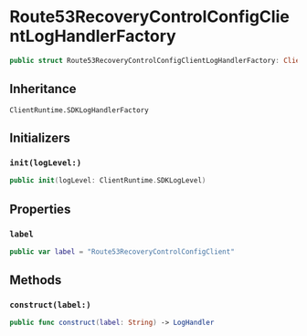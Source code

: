 # Route53RecoveryControlConfigClientLogHandlerFactory

``` swift
public struct Route53RecoveryControlConfigClientLogHandlerFactory: ClientRuntime.SDKLogHandlerFactory 
```

## Inheritance

`ClientRuntime.SDKLogHandlerFactory`

## Initializers

### `init(logLevel:)`

``` swift
public init(logLevel: ClientRuntime.SDKLogLevel) 
```

## Properties

### `label`

``` swift
public var label = "Route53RecoveryControlConfigClient"
```

## Methods

### `construct(label:)`

``` swift
public func construct(label: String) -> LogHandler 
```
